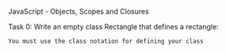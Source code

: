 JavaScript - Objects, Scopes and Closures 

Task 0: Write an empty class Rectangle that defines a rectangle:

    You must use the class notation for defining your class
